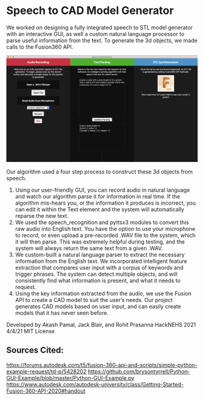 # Speech to CAD Model Generator

We worked on designing a fully integrated speech to STL model generator with an interactive GUI, as well a custom natural language processor to parse useful information from the text. To generate the 3d objects, we made calls to the Fusion360 API. 

![The Speech to CAD GUI](./samples/1.png)

Our algorithm used a four step process to construct these 3d objects from speech. 
1. Using our user-friendly GUI, you can record audio in natural language and watch our algorithm parse it for information in real time. If the algorithm mis-hears you, or the information it produces is incorrect, you can edit it within the Text element and the system will automatically reparse the new text. 
2. We used the speech_recognition and pyttsx3 modules to convert this raw audio into English text. You have the option to use your microphone to record, or even upload a pre-recorded .WAV file to the system, which it will then parse. This was extremely helpful during testing, and the system will always return the same text from a given .WAV. 
3. We custom-built a natural language parser to extract the necessary information from the English text. We incorporated intelligent feature extraction that compares user input with a corpus of keywords and trigger phrases. The system can detect multiple objects, and will consistently find what information is present, and what it needs to request. 
4. Using the key information extracted from the audio, we use the Fusion API to create a CAD model to suit the user’s needs. Our project generates CAD models based on user input, and can easily create models that it has never seen before.

Developed by Akash Pamal, Jack Blair, and Rohit Prasanna
HackNEHS 2021 4/4/21
MIT License

## Sources Cited:

https://forums.autodesk.com/t5/fusion-360-api-and-scripts/simple-python-example-request/td-p/5428202 
https://github.com/brysontyrrell/Python-GUI-Example/blob/master/Python-GUI-Example.py 
https://www.autodesk.com/autodesk-university/class/Getting-Started-Fusion-360-API-2020#handout 

